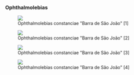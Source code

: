 ### Ophthalmolebias

<figure>
  <img src="https://thekillifish.net/index_ATTACHMENTS/20250123-constanciae_6083.jpg" />
  <figcaption>Ophthalmolebias constanciae "Barra de São João" [1]</figcaption>
</figure>

<figure>
  <img src="https://thekillifish.net/index_ATTACHMENTS/20250123-constanciae_6108.jpg" />
  <figcaption>Ophthalmolebias constanciae "Barra de São João" [2]</figcaption>
</figure>

<figure>
  <img src="https://thekillifish.net/index_ATTACHMENTS/20250123-constanciae_6103.jpg" />
  <figcaption>Ophthalmolebias constanciae "Barra de São João" [3]</figcaption>
</figure>

<figure>
  <img src="https://thekillifish.net/index_ATTACHMENTS/20250123-constanciae_5602.jpg" />
  <figcaption>Ophthalmolebias constanciae "Barra de São João" [4]</figcaption>
</figure>
